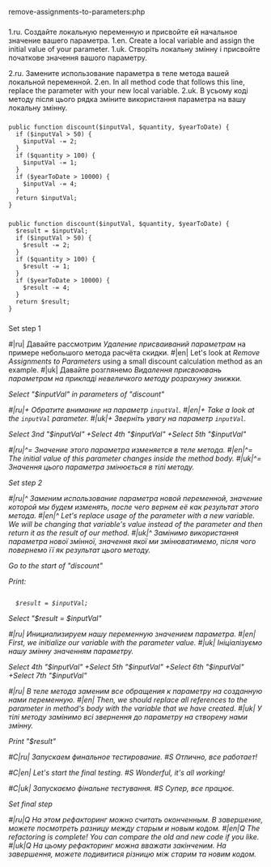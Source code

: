 remove-assignments-to-parameters:php

###

1.ru. Создайте локальную переменную и присвойте ей начальное значение вашего параметра.
1.en. Create a local variable and assign the initial value of your parameter.
1.uk. Створіть локальну змінну і присвойте початкове значення вашого параметру.

2.ru. Замените использование параметра в теле метода вашей локальной переменной.
2.en. In all method code that follows this line, replace the parameter with your new local variable.
2.uk. В усьому коді методу після цього рядка зміните використання параметра на вашу локальну змінну.



###

```
public function discount($inputVal, $quantity, $yearToDate) {
  if ($inputVal > 50) {
    $inputVal -= 2;
  }
  if ($quantity > 100) {
    $inputVal -= 1;
  }
  if ($yearToDate > 10000) {
    $inputVal -= 4;
  }
  return $inputVal;
}
```

###

```
public function discount($inputVal, $quantity, $yearToDate) {
  $result = $inputVal;
  if ($inputVal > 50) {
    $result -= 2;
  }
  if ($quantity > 100) {
    $result -= 1;
  }
  if ($yearToDate > 10000) {
    $result -= 4;
  }
  return $result;
}
```

###

Set step 1

#|ru| Давайте рассмотрим <i>Удаление присваиваний параметрам</i> на примере небольшого метода расчёта скидки.
#|en| Let's look at <i>Remove Assignments to Parameters</i> using a small discount calculation method as an example.
#|uk| Давайте розглянемо <i>Видалення присвоювань параметрам<i> на прикладі невеличкого методу розрахунку знижки.

Select "$inputVal" in parameters of "discount"

#|ru|+ Обратите внимание на параметр <code>inputVal</code>.
#|en|+ Take a look at the <code>inputVal</code> parameter.
#|uk|+ Зверніть увагу на параметр <code>inputVal</code>.

Select 3nd "$inputVal"
+Select 4th "$inputVal"
+Select 5th "$inputVal"

#|ru|^= Значение этого параметра изменяется в теле метода.
#|en|^= The initial value of this parameter changes inside the method body.
#|uk|^= Значення цього параметра змінюється в тілі методу.

Set step 2

#|ru|^ Заменим использование параметра новой переменной, значение которой мы будем изменять, после чего вернем её как результат этого метода.
#|en|^ Let's replace usage of the parameter with a new variable. We will be changing that variable's value instead of the parameter and then return it as the result of our method.
#|uk|^ Замінимо використання параметра нової змінної, значення якої ми змінюватимемо, після чого повернемо її як результат цього методу.

Go to the start of "discount"

Print:
```

  $result = $inputVal;
```

Select "$result = $inputVal"

#|ru| Инициализируем нашу переменную значением параметра.
#|en| First, we initialize our variable with the parameter value.
#|uk| Ініціалізуємо нашу змінну значенням параметру.

Select 4th "$inputVal"
+Select 5th "$inputVal"
+Select 6th "$inputVal"
+Select 7th "$inputVal"

#|ru| В теле метода заменим все обращения к параметру на созданную нами переменную.
#|en| Then, we should replace all references to the parameter in method's body with the variable that we have created.
#|uk| У тілі методу замінимо всі звернення до параметру на створену нами змінну.

Print "$result"

#C|ru| Запускаем финальное тестирование.
#S Отлично, все работает!

#C|en| Let's start the final testing.
#S Wonderful, it's all working!

#C|uk| Запускаємо фінальне тестування.
#S Супер, все працює.

Set final step

#|ru|Q На этом рефакторинг можно считать оконченным. В завершение, можете посмотреть разницу между старым и новым кодом.
#|en|Q The refactoring is complete! You can compare the old and new code if you like.
#|uk|Q На цьому рефакторинг можна вважати закінченим. На завершення, можете подивитися різницю між старим та новим кодом.